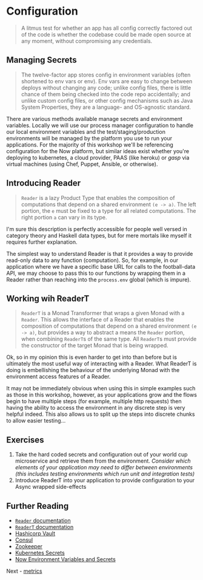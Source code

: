 # Configuration

> A litmus test for whether an app has all config correctly factored out of the code is whether the codebase could be made open source at any moment, without compromising any credentials.

## Managing Secrets

> The twelve-factor app stores config in environment variables (often shortened to env vars or env). Env vars are easy to change between deploys without changing any code; unlike config files, there is little chance of them being checked into the code repo accidentally; and unlike custom config files, or other config mechanisms such as Java System Properties, they are a language- and OS-agnostic standard.

There are various methods available manage secrets and environment variables. Locally we will use our process manager configuration to handle our local environment variables and the test/staging/production environments will be managed by the platform you use to run your applications. For the majority of this workshop we'll be referencing configuration for the Now platform, but similar ideas exist whether you're deploying to kubernetes, a cloud provider, PAAS (like heroku) or *gasp* via virtual machines (using Chef, Puppet, Ansible, or otherwise).

## Introducing Reader

> `Reader` is a lazy Product Type that enables the composition of computations that depend on a shared environment `(e -> a)`. The left portion, the `e` must be fixed to a type for all related computations. The right portion `a` can vary in its type.

I'm sure this description is perfectly accessible for people well versed in category theory and Haskell data types, but for mere mortals like myself it requires further explanation. 

The simplest way to understand Reader is that it provides a way to provide read-only data to any function (computation). So, for example, in our application where we have a specific base URL for calls to the football-data API, we may choose to pass this to our functions by wrapping them in a Reader rather than reaching into the `process.env` global (which is impure).

## Working wih ReaderT

> `ReaderT` is a Monad Transformer that wraps a given Monad with a `Reader`. This allows the interface of a Reader that enables the composition of computations that depend on a shared environment `(e -> a)`, but provides a way to abstract a means the `Reader` portion, when combining `ReaderT`s of the same type. All `ReaderT`s must provide the constructor of the target Monad that is being wrapped.

Ok, so in my opinion this is even harder to get into than before but is ultimately the most useful way of interacting with a Reader. What ReaderT is doing is embellishing the behaviour of the underlying Monad with the environment access features of a Reader.

It may not be immediately obvious when using this in simple examples such as those in this workshop, however, as your applications grow and the flows begin to have multiple steps (for example, multiple http requests) then having the ability to access the environment in any discrete step is very helpful indeed. This also allows us to split up the steps into discrete chunks to allow easier testing...

## Exercises

1. Take the hard coded secrets and configuration out of your world cup microservice and retrieve them from the environment. *Consider which elements of your application may need to differ between environments (this includes testing environments which run unit and integration tests)*
1. Introduce ReaderT into your application to provide configuration to your Async wrapped side-effects

## Further Reading

* [`Reader` documentation](https://evilsoft.github.io/crocks/docs/crocks/Reader.html)
* [`ReaderT` documentation](https://evilsoft.github.io/crocks/docs/crocks/ReaderT.html)
* [Hashicorp Vault](https://www.vaultproject.io/)
* [Consul](https://www.consul.io/)
* [Zookeeper](https://zookeeper.apache.org/)
* [Kubernetes Secrets](https://kubernetes.io/docs/concepts/configuration/secret/)
* [Now Environment Variables and Secrets](https://zeit.co/blog/environment-variables-secrets)

Next - [metrics](./metrics.md)
